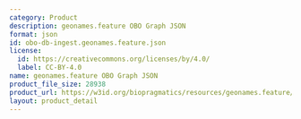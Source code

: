 ```yaml
---
category: Product
description: geonames.feature OBO Graph JSON
format: json
id: obo-db-ingest.geonames.feature.json
license:
  id: https://creativecommons.org/licenses/by/4.0/
  label: CC-BY-4.0
name: geonames.feature OBO Graph JSON
product_file_size: 28938
product_url: https://w3id.org/biopragmatics/resources/geonames.feature/geonames.feature.json
layout: product_detail
---
```

